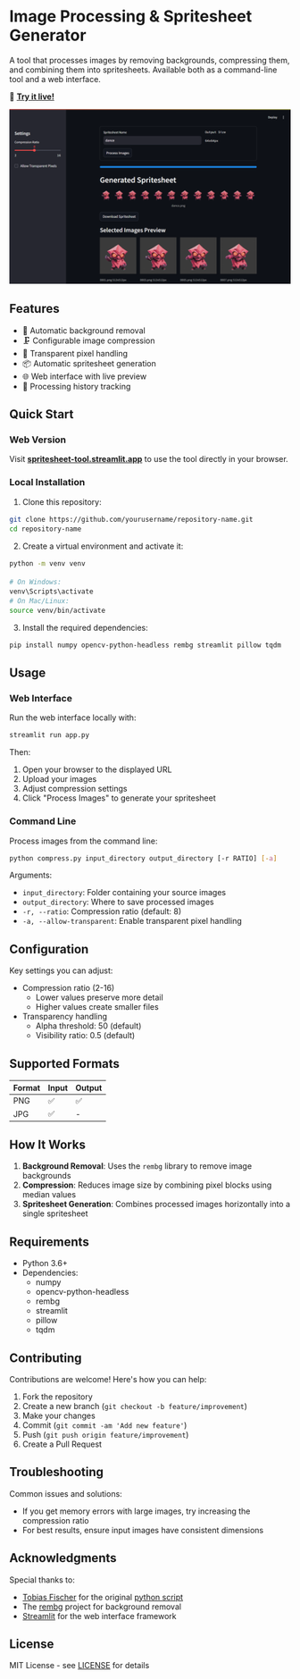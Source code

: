 # Image Processing & Spritesheet Generator

A tool that processes images by removing backgrounds, compressing them, and combining them into spritesheets. Available both as a command-line tool and a web interface.

🔗 **[Try it live!](https://spritesheet-tool.streamlit.app/)**

![preview](./preview.png)

## Features

- 🎨 Automatic background removal
- 🗜️ Configurable image compression
- 🎯 Transparent pixel handling
- 📦 Automatic spritesheet generation
- 🌐 Web interface with live preview
- 💾 Processing history tracking

## Quick Start

### Web Version
Visit **[spritesheet-tool.streamlit.app](https://spritesheet-tool.streamlit.app/)** to use the tool directly in your browser.

### Local Installation

1. Clone this repository:
```bash
git clone https://github.com/yourusername/repository-name.git
cd repository-name
```

2. Create a virtual environment and activate it:
```bash
python -m venv venv

# On Windows:
venv\Scripts\activate
# On Mac/Linux:
source venv/bin/activate
```

3. Install the required dependencies:
```bash
pip install numpy opencv-python-headless rembg streamlit pillow tqdm
```

## Usage

### Web Interface

Run the web interface locally with:

```bash
streamlit run app.py
```

Then:
1. Open your browser to the displayed URL
2. Upload your images
3. Adjust compression settings
4. Click "Process Images" to generate your spritesheet

### Command Line

Process images from the command line:

```bash
python compress.py input_directory output_directory [-r RATIO] [-a]
```

Arguments:
- `input_directory`: Folder containing your source images
- `output_directory`: Where to save processed images
- `-r, --ratio`: Compression ratio (default: 8)
- `-a, --allow-transparent`: Enable transparent pixel handling

## Configuration

Key settings you can adjust:
- Compression ratio (2-16)
  - Lower values preserve more detail
  - Higher values create smaller files
- Transparency handling
  - Alpha threshold: 50 (default)
  - Visibility ratio: 0.5 (default)

## Supported Formats

| Format | Input | Output |
|--------|-------|--------|
| PNG    | ✅    | ✅     |
| JPG    | ✅    | -      |

## How It Works

1. **Background Removal**: Uses the `rembg` library to remove image backgrounds
2. **Compression**: Reduces image size by combining pixel blocks using median values
3. **Spritesheet Generation**: Combines processed images horizontally into a single spritesheet

## Requirements

- Python 3.6+
- Dependencies:
  - numpy
  - opencv-python-headless
  - rembg
  - streamlit
  - pillow
  - tqdm

## Contributing

Contributions are welcome! Here's how you can help:

1. Fork the repository
2. Create a new branch (`git checkout -b feature/improvement`)
3. Make your changes
4. Commit (`git commit -am 'Add new feature'`)
5. Push (`git push origin feature/improvement`)
6. Create a Pull Request

## Troubleshooting

Common issues and solutions:
- If you get memory errors with large images, try increasing the compression ratio
- For best results, ensure input images have consistent dimensions

## Acknowledgments

Special thanks to:
- [Tobias Fischer](https://github.com/tobias17) for the original [python script](https://github.com/tobias17/sd-pixel-anims/blob/master/compress.py)
- The [rembg](https://github.com/danielgatis/rembg) project for background removal
- [Streamlit](https://streamlit.io/) for the web interface framework

## License

MIT License - see [LICENSE](LICENSE) for details
